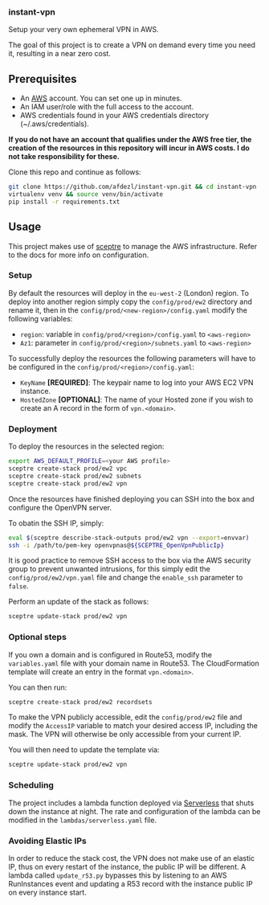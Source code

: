 ### instant-vpn

Setup your very own ephemeral VPN in AWS.

The goal of this project is to create a VPN on demand every time you need it, resulting in a near zero cost.

## Prerequisites

* An [AWS](https://aws.amazon.com/) account. You can set one up in minutes.
* An IAM user/role with the full access to the account.
* AWS credentials found in your AWS credentials directory (~/.aws/credentials).

**If you do not have an account that qualifies under the AWS free tier, the creation of the resources in this repository will incur in AWS costs. I do not take responsibility for these.**

Clone this repo and continue as follows:

```bash
git clone https://github.com/afdezl/instant-vpn.git && cd instant-vpn
virtualenv venv && source venv/bin/activate
pip install -r requirements.txt
```

## Usage

This project makes use of [sceptre](https://github.com/cloudreach/sceptre) to manage the AWS infrastructure. Refer to the docs for more info on configuration.

### Setup

By default the resources will deploy in the `eu-west-2` (London) region. To deploy into another region simply copy the `config/prod/ew2` directory and rename it, then in the `config/prod/<new-region>/config.yaml` modify the following variables:

* `region`: variable in `config/prod/<region>/config.yaml` to `<aws-region>`
* `Az1`: parameter in `config/prod/<region>/subnets.yaml` to `<aws-region>`

To successfully deploy the resources the following parameters will have to be configured in the `config/prod/<region>/config.yaml`:

* `KeyName` **[REQUIRED]**: The keypair name to log into your AWS EC2 VPN instance.
* `HostedZone` **[OPTIONAL]**: The name of your Hosted zone if you wish to create an A record in the form of `vpn.<domain>`.


### Deployment

To deploy the resources in the selected region:

```bash
export AWS_DEFAULT_PROFILE=<your AWS profile>
sceptre create-stack prod/ew2 vpc
sceptre create-stack prod/ew2 subnets
sceptre create-stack prod/ew2 vpn
```

Once the resources have finished deploying you can SSH into the box and configure the OpenVPN server.

To obatin the SSH IP, simply:

```bash
eval $(sceptre describe-stack-outputs prod/ew2 vpn --export=envvar)
ssh -i /path/to/pem-key openvpnas@${SCEPTRE_OpenVpnPublicIp}
```

It is good practice to remove SSH access to the box via the AWS security group to prevent unwanted intrusions, for this simply edit the `config/prod/ew2/vpn.yaml` file and change the `enable_ssh` parameter to `false`.

Perform an update of the stack as follows:

```bash
sceptre update-stack prod/ew2 vpn
```

### Optional steps

If you own a domain and is configured in Route53, modify the `variables.yaml` file with your domain name in Route53. The CloudFormation template will create an entry in the format `vpn.<domain>`.

You can then run:

```bash
sceptre create-stack prod/ew2 recordsets
```

To make the VPN publicly accessible, edit the `config/prod/ew2` file and modify the `AccessIP` variable to match your desired access IP, including the mask. The VPN will otherwise be only accessible from your current IP.

You will then need to update the template via:

```bash
sceptre update-stack prod/ew2 vpn
```


### Scheduling

The project includes a lambda function deployed via [Serverless](https://serverless.com/) that shuts down the instance at night. The rate and configuration of the lambda can be modified in the `lambdas/serverless.yaml` file.

### Avoiding Elastic IPs

In order to reduce the stack cost, the VPN does not make use of an elastic IP, thus on every restart of the instance, the public IP will be different. A lambda called `update_r53.py` bypasses this by listening to an AWS RunInstances event and updating a R53 record with the instance public IP on every instance start.
